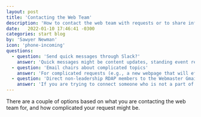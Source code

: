 ```yaml
---
layout: post
title: 'Contacting the Web Team'
description: 'How to contact the web team with requests or to share information'
date:   2022-01-10 17:46:41 -0300
categories: start blog
by: 'Sawyer Newman'
icon: 'phone-incoming'
questions:
  - question: 'Send quick messages through Slack?'
    answer: 'Quick messages might be content updates, standing event requests, and most Wild Apricot questions, or request access to admin features in Wild Apricot. Send these types of messages to the #web channel in Slack.'
  - question: 'Email chairs about complicated topics'
    answer: 'For complicated requests (e.g., a new webpage that will effect the site's information architecture, new event requests, a feature request, or a request that hasn't been made in the past) send an email to the web chair(s) via their personal emails.'
  - question: 'Direct non-leadership RDAP members to the Webmaster Gmail'
    answer: 'If you are trying to connect someone who is not a part of RDAP leadership to the web team, send them to the webmaster@rdapassociation.org email (This SOP needs to be approved by the group).'
---
```


There are a couple of options based on what you are contacting the web team for, and how complicated your request might be.
